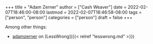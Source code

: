 +++
title = "Adam Zerner"
author = ["Cash Weaver"]
date = 2022-02-07T18:46:00-08:00
lastmod = 2022-02-07T18:46:58-08:00
tags = ["person", "person"]
categories = ["person"]
draft = false
+++

Among other things:

-   [adamzerner](https://www.lesswrong.com/users/adamzerner) on [LessWrong]({{< relref "lesswrong.md" >}})
